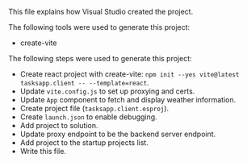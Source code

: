 This file explains how Visual Studio created the project.

The following tools were used to generate this project:
- create-vite

The following steps were used to generate this project:
- Create react project with create-vite: `npm init --yes vite@latest tasksapp.client -- --template=react`.
- Update `vite.config.js` to set up proxying and certs.
- Update `App` component to fetch and display weather information.
- Create project file (`tasksapp.client.esproj`).
- Create `launch.json` to enable debugging.
- Add project to solution.
- Update proxy endpoint to be the backend server endpoint.
- Add project to the startup projects list.
- Write this file.
